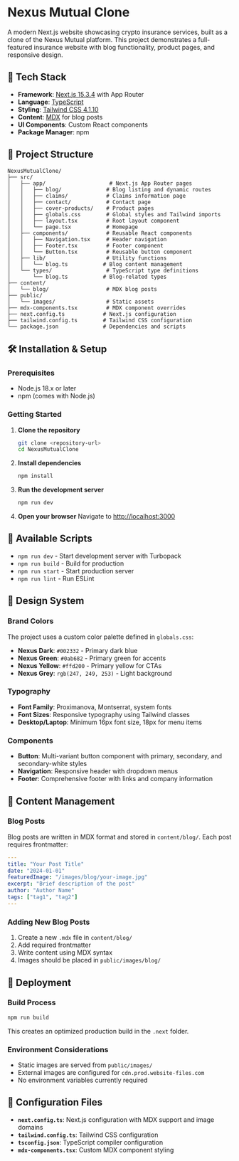 # Nexus Mutual Clone

A modern Next.js website showcasing crypto insurance services, built as a clone of the Nexus Mutual platform. This project demonstrates a full-featured insurance website with blog functionality, product pages, and responsive design.

## 🚀 Tech Stack

- **Framework**: [Next.js 15.3.4](https://nextjs.org/) with App Router
- **Language**: [TypeScript](https://www.typescriptlang.org/)
- **Styling**: [Tailwind CSS 4.1.10](https://tailwindcss.com/)
- **Content**: [MDX](https://mdxjs.com/) for blog posts
- **UI Components**: Custom React components
- **Package Manager**: npm

## 📁 Project Structure

```
NexusMutualClone/
├── src/
│   ├── app/                    # Next.js App Router pages
│   │   ├── blog/              # Blog listing and dynamic routes
│   │   ├── claims/            # Claims information page
│   │   ├── contact/           # Contact page
│   │   ├── cover-products/    # Product pages
│   │   ├── globals.css        # Global styles and Tailwind imports
│   │   ├── layout.tsx         # Root layout component
│   │   └── page.tsx           # Homepage
│   ├── components/            # Reusable React components
│   │   ├── Navigation.tsx     # Header navigation
│   │   ├── Footer.tsx         # Footer component
│   │   └── Button.tsx         # Reusable button component
│   ├── lib/                   # Utility functions
│   │   └── blog.ts           # Blog content management
│   └── types/                 # TypeScript type definitions
│       └── blog.ts           # Blog-related types
├── content/
│   └── blog/                  # MDX blog posts
├── public/
│   └── images/                # Static assets
├── mdx-components.tsx         # MDX component overrides
├── next.config.ts            # Next.js configuration
├── tailwind.config.ts        # Tailwind CSS configuration
└── package.json              # Dependencies and scripts
```

## 🛠️ Installation & Setup

### Prerequisites

- Node.js 18.x or later
- npm (comes with Node.js)

### Getting Started

1. **Clone the repository**
   ```bash
   git clone <repository-url>
   cd NexusMutualClone
   ```

2. **Install dependencies**
   ```bash
   npm install
   ```

3. **Run the development server**
   ```bash
   npm run dev
   ```

4. **Open your browser**
   Navigate to [http://localhost:3000](http://localhost:3000)

## 📝 Available Scripts

- `npm run dev` - Start development server with Turbopack
- `npm run build` - Build for production
- `npm run start` - Start production server
- `npm run lint` - Run ESLint

## 🎨 Design System

### Brand Colors

The project uses a custom color palette defined in `globals.css`:

- **Nexus Dark**: `#002332` - Primary dark blue
- **Nexus Green**: `#0ab682` - Primary green for accents
- **Nexus Yellow**: `#ffd200` - Primary yellow for CTAs
- **Nexus Grey**: `rgb(247, 249, 253)` - Light background

### Typography

- **Font Family**: Proximanova, Montserrat, system fonts
- **Font Sizes**: Responsive typography using Tailwind classes
- **Desktop/Laptop**: Minimum 16px font size, 18px for menu items

### Components

- **Button**: Multi-variant button component with primary, secondary, and secondary-white styles
- **Navigation**: Responsive header with dropdown menus
- **Footer**: Comprehensive footer with links and company information

## 📖 Content Management

### Blog Posts

Blog posts are written in MDX format and stored in `content/blog/`. Each post requires frontmatter:

```yaml
---
title: "Your Post Title"
date: "2024-01-01"
featuredImage: "/images/blog/your-image.jpg"
excerpt: "Brief description of the post"
author: "Author Name"
tags: ["tag1", "tag2"]
---
```

### Adding New Blog Posts

1. Create a new `.mdx` file in `content/blog/`
2. Add required frontmatter
3. Write content using MDX syntax
4. Images should be placed in `public/images/blog/`

## 🚀 Deployment

### Build Process

```bash
npm run build
```

This creates an optimized production build in the `.next` folder.

### Environment Considerations

- Static images are served from `public/images/`
- External images are configured for `cdn.prod.website-files.com`
- No environment variables currently required

## 🔧 Configuration Files

- **`next.config.ts`**: Next.js configuration with MDX support and image domains
- **`tailwind.config.ts`**: Tailwind CSS configuration
- **`tsconfig.json`**: TypeScript compiler configuration
- **`mdx-components.tsx`**: Custom MDX component styling